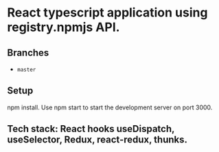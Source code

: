 # React typescript application using registry.npmjs API.

## Branches
* `master`

## Setup

npm install. Use npm start to start the development server on port 3000.

## Tech stack: React hooks useDispatch, useSelector, Redux, react-redux, thunks. 